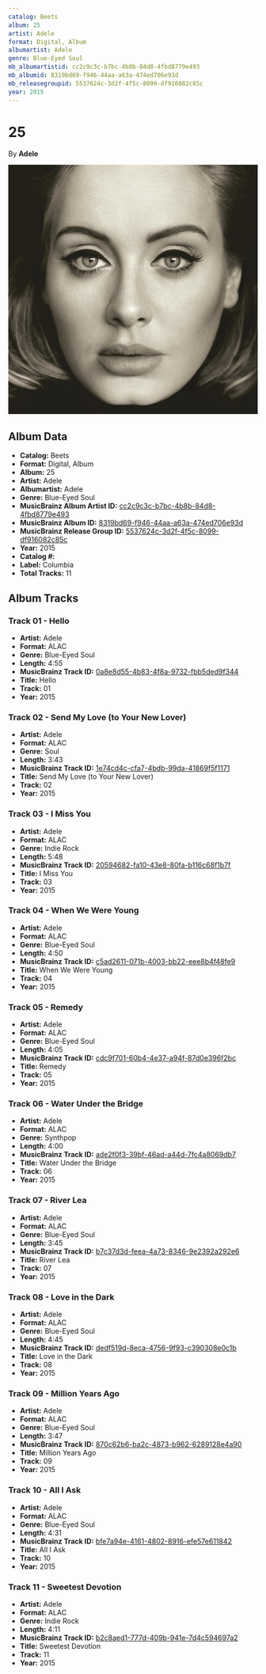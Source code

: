 ```yaml
---
catalog: Beets
album: 25
artist: Adele
format: Digital, Album
albumartist: Adele
genre: Blue-Eyed Soul
mb_albumartistid: cc2c9c3c-b7bc-4b8b-84d8-4fbd8779e493
mb_albumid: 8319bd69-f946-44aa-a63a-474ed706e93d
mb_releasegroupid: 5537624c-3d2f-4f5c-8099-df916082c85c
year: 2015
---
```


# 25

By **Adele**

![](../../assets/beetscovers/Adele-25.jpg)

## Album Data

- **Catalog:** Beets
- **Format:** Digital, Album
- **Album:** 25
- **Artist:** Adele
- **Albumartist:** Adele
- **Genre:** Blue-Eyed Soul
- **MusicBrainz Album Artist ID:** [cc2c9c3c-b7bc-4b8b-84d8-4fbd8779e493](https://musicbrainz.org/artist/cc2c9c3c-b7bc-4b8b-84d8-4fbd8779e493)
- **MusicBrainz Album ID:** [8319bd69-f946-44aa-a63a-474ed706e93d](https://musicbrainz.org/release/8319bd69-f946-44aa-a63a-474ed706e93d)
- **MusicBrainz Release Group ID:** [5537624c-3d2f-4f5c-8099-df916082c85c](https://musicbrainz.org/release-group/5537624c-3d2f-4f5c-8099-df916082c85c)
- **Year:** 2015
- **Catalog #:** 
- **Label:** Columbia
- **Total Tracks:** 11

## Album Tracks

### Track 01 - Hello

- **Artist:** Adele
- **Format:** ALAC
- **Genre:** Blue-Eyed Soul
- **Length:** 4:55
- **MusicBrainz Track ID:** [0a8e8d55-4b83-4f8a-9732-fbb5ded9f344](https://musicbrainz.org/recording/0a8e8d55-4b83-4f8a-9732-fbb5ded9f344)
- **Title:** Hello
- **Track:** 01
- **Year:** 2015

### Track 02 - Send My Love (to Your New Lover)

- **Artist:** Adele
- **Format:** ALAC
- **Genre:** Soul
- **Length:** 3:43
- **MusicBrainz Track ID:** [1e74cd4c-cfa7-4bdb-99da-41869f5f1171](https://musicbrainz.org/recording/1e74cd4c-cfa7-4bdb-99da-41869f5f1171)
- **Title:** Send My Love (to Your New Lover)
- **Track:** 02
- **Year:** 2015

### Track 03 - I Miss You

- **Artist:** Adele
- **Format:** ALAC
- **Genre:** Indie Rock
- **Length:** 5:48
- **MusicBrainz Track ID:** [20594682-fa10-43e8-80fa-b116c68f1b7f](https://musicbrainz.org/recording/20594682-fa10-43e8-80fa-b116c68f1b7f)
- **Title:** I Miss You
- **Track:** 03
- **Year:** 2015

### Track 04 - When We Were Young

- **Artist:** Adele
- **Format:** ALAC
- **Genre:** Blue-Eyed Soul
- **Length:** 4:50
- **MusicBrainz Track ID:** [c5ad2611-071b-4003-bb22-eee8b4f48fe9](https://musicbrainz.org/recording/c5ad2611-071b-4003-bb22-eee8b4f48fe9)
- **Title:** When We Were Young
- **Track:** 04
- **Year:** 2015

### Track 05 - Remedy

- **Artist:** Adele
- **Format:** ALAC
- **Genre:** Blue-Eyed Soul
- **Length:** 4:05
- **MusicBrainz Track ID:** [cdc9f701-60b4-4e37-a94f-87d0e396f2bc](https://musicbrainz.org/recording/cdc9f701-60b4-4e37-a94f-87d0e396f2bc)
- **Title:** Remedy
- **Track:** 05
- **Year:** 2015

### Track 06 - Water Under the Bridge

- **Artist:** Adele
- **Format:** ALAC
- **Genre:** Synthpop
- **Length:** 4:00
- **MusicBrainz Track ID:** [ade2f0f3-39bf-46ad-a44d-7fc4a8069db7](https://musicbrainz.org/recording/ade2f0f3-39bf-46ad-a44d-7fc4a8069db7)
- **Title:** Water Under the Bridge
- **Track:** 06
- **Year:** 2015

### Track 07 - River Lea

- **Artist:** Adele
- **Format:** ALAC
- **Genre:** Blue-Eyed Soul
- **Length:** 3:45
- **MusicBrainz Track ID:** [b7c37d3d-feea-4a73-8346-9e2392a292e6](https://musicbrainz.org/recording/b7c37d3d-feea-4a73-8346-9e2392a292e6)
- **Title:** River Lea
- **Track:** 07
- **Year:** 2015

### Track 08 - Love in the Dark

- **Artist:** Adele
- **Format:** ALAC
- **Genre:** Blue-Eyed Soul
- **Length:** 4:45
- **MusicBrainz Track ID:** [dedf519d-8eca-4756-9f93-c390308e0c1b](https://musicbrainz.org/recording/dedf519d-8eca-4756-9f93-c390308e0c1b)
- **Title:** Love in the Dark
- **Track:** 08
- **Year:** 2015

### Track 09 - Million Years Ago

- **Artist:** Adele
- **Format:** ALAC
- **Genre:** Blue-Eyed Soul
- **Length:** 3:47
- **MusicBrainz Track ID:** [870c62b6-ba2c-4873-b962-6289128e4a90](https://musicbrainz.org/recording/870c62b6-ba2c-4873-b962-6289128e4a90)
- **Title:** Million Years Ago
- **Track:** 09
- **Year:** 2015

### Track 10 - All I Ask

- **Artist:** Adele
- **Format:** ALAC
- **Genre:** Blue-Eyed Soul
- **Length:** 4:31
- **MusicBrainz Track ID:** [bfe7a94e-4161-4802-8916-efe57e611842](https://musicbrainz.org/recording/bfe7a94e-4161-4802-8916-efe57e611842)
- **Title:** All I Ask
- **Track:** 10
- **Year:** 2015

### Track 11 - Sweetest Devotion

- **Artist:** Adele
- **Format:** ALAC
- **Genre:** Indie Rock
- **Length:** 4:11
- **MusicBrainz Track ID:** [b2c8aed1-777d-409b-941e-7d4c594697a2](https://musicbrainz.org/recording/b2c8aed1-777d-409b-941e-7d4c594697a2)
- **Title:** Sweetest Devotion
- **Track:** 11
- **Year:** 2015

